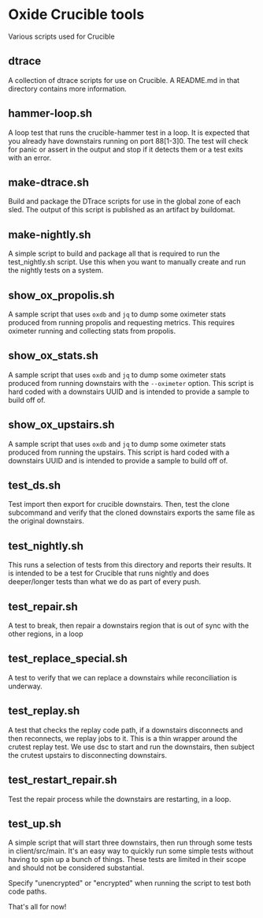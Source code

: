 # Oxide Crucible tools

Various scripts used for Crucible

## dtrace
A collection of dtrace scripts for use on Crucible.  A README.md in that
directory contains more information.

## hammer-loop.sh
A loop test that runs the crucible-hammer test in a loop.  It is expected
that you already have downstairs running on port 88[1-3]0.
The test will check for panic or assert in the output and stop if it
detects them or a test exits with an error.

## make-dtrace.sh
Build and package the DTrace scripts for use in the global zone of each sled.
The output of this script is published as an artifact by buildomat.

## make-nightly.sh
A simple script to build and package all that is required to run the
test_nightly.sh script.  Use this when you want to manually create and
run the nightly tests on a system.

## show_ox_propolis.sh
A sample script that uses `oxdb` and `jq` to dump some oximeter stats
produced from running propolis and requesting metrics. This requires
oximeter running and collecting stats from propolis.

## show_ox_stats.sh
A sample script that uses `oxdb` and `jq` to dump some oximeter stats
produced from running downstairs with the `--oximeter` option.  This script
is hard coded with a downstairs UUID and is intended to provide a sample to
build off of.

## show_ox_upstairs.sh
A sample script that uses `oxdb` and `jq` to dump some oximeter stats
produced from running the upstairs.  This script is hard coded with a
downstairs UUID and is intended to provide a sample to build off of.

## test_ds.sh
Test import then export for crucible downstairs.
Then, test the clone subcommand and verify that the cloned downstairs
exports the same file as the original downstairs.

## test_nightly.sh
This runs a selection of tests from this directory and reports their
results.  It is intended to be a test for Crucible that runs nightly
and does deeper/longer tests than what we do as part of every push.

## test_repair.sh
A test to break, then repair a downstairs region that is out of sync with
the other regions, in a loop

## test_replace_special.sh
A test to verify that we can replace a downstairs while reconciliation is
underway.

## test_replay.sh
A test that checks the replay code path, if a downstairs disconnects and
then reconnects, we replay jobs to it.  This is a thin wrapper around the
crutest replay test.  We use dsc to start and run the downstairs, then
subject the crutest upstairs to disconnecting downstairs.

## test_restart_repair.sh
Test the repair process while the downstairs are restarting, in a loop.

## test_up.sh
A simple script that will start three downstairs, then run through some tests in
client/src/main.  It's an easy way to quickly run some simple tests without
having to spin up a bunch of things.  These tests are limited in their scope and
should not be considered substantial.

Specify "unencrypted" or "encrypted" when running the script to test both code
paths.

That's all for now!

